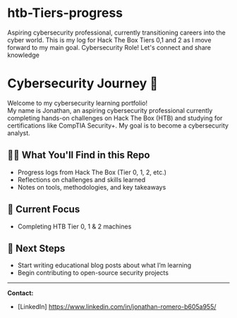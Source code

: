# htb-Tiers-progress
Aspiring cybersecurity professional, currently transitioning careers into the cyber world. This is my log for Hack The Box Tiers 0,1 and 2 as I move forward to my main goal. Cybersecurity Role! Let's connect and share knowledge

# Cybersecurity Journey 🚀

Welcome to my cybersecurity learning portfolio!  
My name is Jonathan, an aspiring cybersecurity professional currently completing hands-on challenges on Hack The Box (HTB) and studying for certifications like CompTIA Security+. My goal is to become a cybersecurity analyst. 

## 🧑‍💻 What You'll Find in this Repo

- Progress logs from Hack The Box (Tier 0, 1, 2, etc.)
- Reflections on challenges and skills learned
- Notes on tools, methodologies, and key takeaways

## 📅 Current Focus

- Completing HTB Tier 0, 1 & 2 machines

## 🌟 Next Steps

- Start writing educational blog posts about what I’m learning
- Begin contributing to open-source security projects

---

**Contact:**  
- [LinkedIn] https://www.linkedin.com/in/jonathan-romero-b605a955/ 
